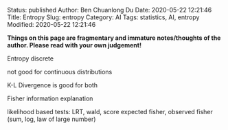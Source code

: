 Status: published
Author: Ben Chuanlong Du
Date: 2020-05-22 12:21:46
Title: Entropy
Slug: entropy
Category: AI
Tags: statistics, AI, entropy
Modified: 2020-05-22 12:21:46

**Things on this page are fragmentary and immature notes/thoughts of the author. Please read with your own judgement!**
 
Entropy discrete

not good for continuous distributions

K-L Divergence is good for both

Fisher information explanation
 

likelihood based tests: LRT, wald, score 
expected fisher, 
observed fisher (sum, log, law of large number)
